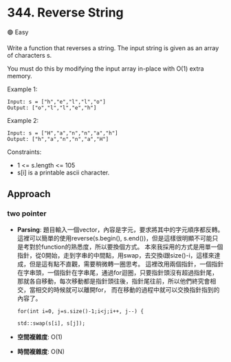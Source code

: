 # 344. Reverse String

🟢 Easy

Write a function that reverses a string. The input string is given as an array of characters s.

You must do this by modifying the input array in-place with O(1) extra memory.

Example 1:
```
Input: s = ["h","e","l","l","o"]
Output: ["o","l","l","e","h"]
```

Example 2:
```
Input: s = ["H","a","n","n","a","h"]
Output: ["h","a","n","n","a","H"]
```

Constraints:
- 1 <= s.length <= 105
- s[i] is a printable ascii character.

## Approach
### two pointer
- **Parsing**: 
    題目輸入一個vector，內容是字元，要求將其中的字元順序都反轉。
    這裡可以簡單的使用reverse(s.begin(), s.end())，但是這樣很明顯不可能只是考對於function的熟悉度，所以要換個方式。
    本來我採用的方式是用單一個指針，從0開始，走到字串的中間點，用swap，去交換i跟size()-i，這樣來達成，但是這有點不直觀，需要稍微轉一圈思考。
    這裡改用兩個指針，一個指針在字串頭，一個指針在字串尾，通過for迴圈，只要指針頭沒有超過指針尾，那就各自移動，每次移動都是指針頭往後，指針尾往前，所以他們終究會相交，當相交的時候就可以離開for，
    而在移動的過程中就可以交換指針指到的內容了。
    ```
    for(int i=0, j=s.size()-1;i<j;i++, j--) {
    ```

    ```
    std::swap(s[i], s[j]);
    ```
- **空間複雜度**: O(1)
- **時間複雜度**: O(N)